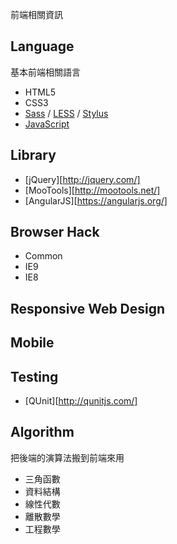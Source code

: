 前端相關資訊

## Language

基本前端相關語言

- HTML5
- CSS3
- [Sass][sass] / [LESS][less] / [Stylus][stylus]
- [JavaScript][js]

## Library

- [jQuery][http://jquery.com/]
- [MooTools][http://mootools.net/]
- [AngularJS][https://angularjs.org/]

## Browser Hack

- Common
- IE9
- IE8

## Responsive Web Design

## Mobile

## Testing

- [QUnit][http://qunitjs.com/]

## Algorithm

把後端的演算法搬到前端來用

- 三角函數
- 資料結構
- 線性代數
- 離散數學
- 工程數學

[sass]: http://sass-lang.com/
[less]: http://lesscss.org/
[stylus]: http://learnboost.github.io/stylus/
[js]: /pdl/javascript/README.md
